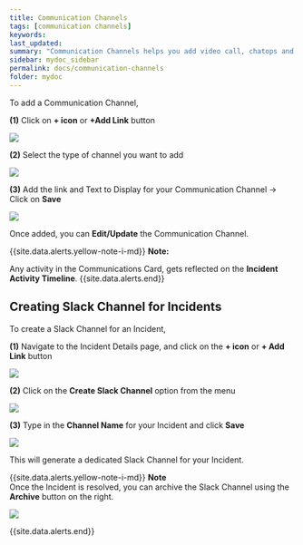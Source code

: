 ```yaml
---
title: Communication Channels
tags: [communication channels]
keywords:
last_updated:
summary: "Communication Channels helps you add video call, chatops and external links to an incident. Additionally, you can create a dedicated Slack Channel for an incident using the Communications Card."
sidebar: mydoc_sidebar
permalink: docs/communication-channels
folder: mydoc
---
```


To add a Communication Channel, 

**(1)** Click on **+ icon** or **+Add Link** button 

![](images/commscard_ss.png)

**(2)** Select the type of channel you want to add 

![](images/incident_commscard.png)

**(3)** Add the link and Text to Display for your Communication Channel -> Click on **Save**

![](images/incident_addcard.png)

Once added, you can **Edit/Update** the Communication Channel.

{{site.data.alerts.yellow-note-i-md}}
**Note:**

Any activity in the Communications Card, gets reflected on the **Incident Activity Timeline**.
{{site.data.alerts.end}}

## Creating Slack Channel for Incidents

To create a Slack Channel for an Incident,

**(1)** Navigate to the Incident Details page, and click on the **+ icon** or **+ Add Link** button
 
![](images/slackchannel_1.png)

**(2)** Click on the **Create Slack Channel** option from the menu


![](images/slackchannel_2.png)
 
**(3)** Type in the **Channel Name** for your Incident and click **Save**


![](images/slackchannel_3.png)
 
This will generate a dedicated Slack Channel for your Incident.


{{site.data.alerts.yellow-note-i-md}}
**Note**
<br>
Once the Incident is resolved, you can archive the Slack Channel using the **Archive** button on the right.
 
 
![](images/slackchannel_4.png)
 
{{site.data.alerts.end}}
